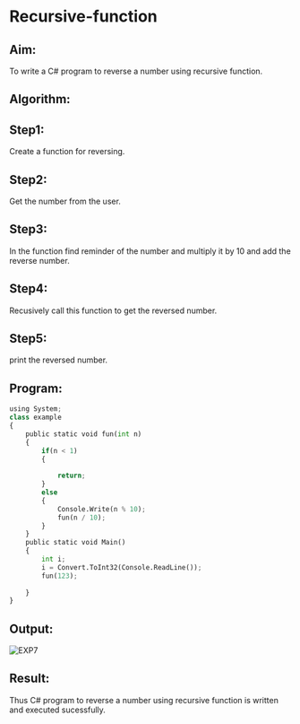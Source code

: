 # Recursive-function

## Aim:
To write a C# program to reverse a number using recursive function.

## Algorithm:
## Step1:
Create a function for reversing.

## Step2:
Get the number from the user.

## Step3:
In the function find reminder of the number and multiply it by 10 and add the reverse number.

## Step4:
Recusively call this function to get the reversed number.

## Step5:
print the reversed number.
## Program:
```python
using System;
class example
{
    public static void fun(int n)
    {
        if(n < 1)
        {
            
            return;
        }
        else
        {
            Console.Write(n % 10);
            fun(n / 10);
        }
    }
    public static void Main()
    {
        int i;
        i = Convert.ToInt32(Console.ReadLine());
        fun(123);
        
    }
}
```
## Output:

![EXP7](https://user-images.githubusercontent.com/75235233/170913024-51372587-3aea-43b5-abc2-4a4b80f2feed.png)


## Result:
Thus C# program to reverse a number using recursive function is written and executed sucessfully.
